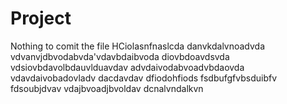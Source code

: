 # Project
Nothing to comit the file
HCiolasnfnaslcda
danvkdalvnoadvda
vdvanvjdbvodabvda'vdavbdaibvoda
diovbdoavdsvda
vdsiovbdavolbdauvlduavdav
advdaivodabvoadvbdaovda
vdavdaivobadovladv
dacdavdav
dfiodohfiods
fsdbufgfvbsduibfv
fdsoubjdvav
vdajbvoadjbvoldav
dcnalvndalkvn
